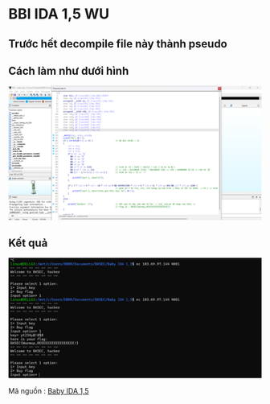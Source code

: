 # BBI IDA 1,5 WU

## Trước hết decompile file này thành pseudo 

## Cách làm như dưới hình

![](baby_ida_mot_phay_5.png)

## Kết quả 

![](kqua.png)

Mã nguồn : [Baby IDA 1,5](./Baby_IDA_1,5)